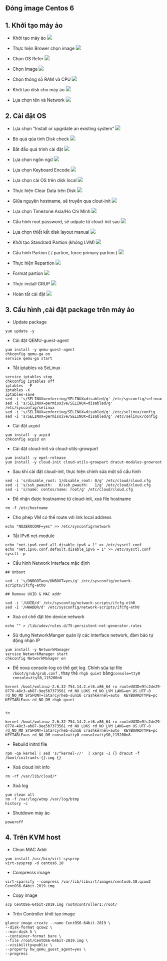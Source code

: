 

## Đóng image Centos 6

## 1. Khởi tạo máy ảo

- Khởi tạo mảy ảo
![](https://i.imgur.com/km3wYa1.png)


- Thực hiện Brower chọn image
![](https://i.imgur.com/r3AIgwO.png)

- Chọn OS Refer
![](https://i.imgur.com/lP7psyl.png)

- Chọn Image
![](https://i.imgur.com/5H3HdNx.png)

- Chọn thông số RAM và CPU
![](https://i.imgur.com/IbR125h.png)

- Khởi tạo disk cho máy ảo
![](https://i.imgur.com/m6gPFz5.png)

- Lựa chọn tên và Network
![](https://i.imgur.com/8DPAbPY.png)


## 2. Cài đặt OS

- Lựa chọn "Install or upgrdate an existing system"
![](https://i.imgur.com/G0Yp1uG.png)


- Bỏ quá qúa tình Disk check
![](https://i.imgur.com/gMwwazz.png)

- Bắt đầu quá trình cài đặt
![](https://i.imgur.com/tQqdzx9.png)

- Lựa chọn ngôn ngữ
![](https://i.imgur.com/Ndjt5q1.png)


- Lựa chọn Keyboard Encode
![](https://i.imgur.com/gPRpQyl.png)

- Lựa chọn cài OS trên disk local
![](https://i.imgur.com/WA7qkQl.png)

- Thực hiện Clear Data trên Disk
![](https://i.imgur.com/Z03y1MA.png)

- Giữa nguyên hostname, sẽ truyển qua clout-init
![](https://i.imgur.com/9C0QyMm.png)

- Lựa chọn Timezone Asia/Ho Chi Minh
![](https://i.imgur.com/wqPGwLw.png)

- Cấu hình root password, sẽ udpate từ cloud-init sau
![](https://i.imgur.com/uMxlvkI.png)

- Lựa chọn thiết kết disk layout manual
![](https://i.imgur.com/JfEoVcj.png)

- Khởi tạo Standrard Partion (không LVM)
![](https://i.imgur.com/HqeTBPl.png)

- Cấu hình Partion ( / partion, force primary partion )
![](https://i.imgur.com/Ka4c8gZ.png)

- Thực hiện Repartion
![](https://i.imgur.com/XIX4yFI.png)

- Format partion
![](https://i.imgur.com/XSYfdp9.png)

- Thực install GRUP
![](https://i.imgur.com/7c1SpoC.png)


- Hoàn tất cài đặt
![](https://i.imgur.com/vcrMh2t.png)

## 3. Cấu hình ,cài đặt package trên máy ảo

- Update package
```
yum update -y   
```

- Cài đặt QEMU-guest-agent
```
yum install -y qemu-guest-agent
chkconfig qemu-ga on
service qemu-ga start
```

- Tắt iptables và SeLinux
```
service iptables stop
chkconfig iptables off
iptables  -F
iptables -X
iptables-save
sed -i 's/SELINUX=enforcing/SELINUX=disabled/g' /etc/sysconfig/selinux
sed -i 's/SELINUX=permissive/SELINUX=disabled/g' /etc/sysconfig/selinux
sed -i 's/SELINUX=enforcing/SELINUX=disabled/g' /etc/selinux/config
sed -i 's/SELINUX=permissive/SELINUX=disabled/g' /etc/selinux/config
```

- Cài đặt acpid
```
yum install -y acpid
chkconfig acpid on
```

- Cài đặt cloud-init và cloud-utils-growpart
```
yum install -y epel-release 
yum install -y cloud-init cloud-utils-growpart dracut-modules-growroot
``` 



- Sau khi cài đặt cloud-init, thực hiện chỉnh sửa một số cấu hình
```
sed -i 's/disable_root: 1/disable_root: 0/g' /etc/cloud/cloud.cfg  
sed -i 's/ssh_pwauth:   0/ssh_pwauth:   1/g' /etc/cloud/cloud.cfg
sed -i 's/name: centos/name: root/g' /etc/cloud/cloud.cfg
```

- Để nhận được hostnamne từ cloud-init, xoá file hostname
```
rm -f /etc/hostname

```

- Cho phép VM có thể route với link local address
```
echo "NOZEROCONF=yes" >> /etc/sysconfig/network
```

- Tắt IPv6 net-module
```
echo "net.ipv6.conf.all.disable_ipv6 = 1" >> /etc/sysctl.conf
echo "net.ipv6.conf.default.disable_ipv6 = 1" >> /etc/sysctl.conf
sysctl -p
```

- Cấu hình Network Interface mặc định
```
## Onboot

sed -i 's/ONBOOT=no/ONBOOT=yes/g' /etc/sysconfig/network-scripts/ifcfg-eth0

## Remove UUID & MAC addr

sed -i '/UUID/d' /etc/sysconfig/network-scripts/ifcfg-eth0
sed -i '/HWADDR/d' /etc/sysconfig/network-scripts/ifcfg-eth0
```

- Xoá cơ chế đặt tên device network
```
echo "" > /lib/udev/rules.d/75-persistent-net-generator.rules

```

- Sử dụng NetworkManger quản lý các interface network, đảm bảo tự động nhận IP 
```
yum install -y NetworkManager
service NetworkManager start
chkconfig NetworkManager on
```

- Để nova console-log có thể get  log. Chỉnh sửa tại file `/boot/grub/grub.conf` , thay thế `rhgb quiet` bằng`console=tty0 console=ttyS0,115200n8`
```
kernel /boot/vmlinuz-2.6.32-754.14.2.el6.x86_64 ro root=UUID=9fc2de29-8778-48c3-ab87-9ee5b7373561 rd_NO_LUKS rd_NO_LVM LANG=en_US.UTF-8 rd_NO_MD SYSFONT=latarcyrheb-sun16 crashkernel=auto  KEYBOARDTYPE=pc KEYTABLE=us rd_NO_DM rhgb quiet


to 

kernel /boot/vmlinuz-2.6.32-754.14.2.el6.x86_64 ro root=UUID=9fc2de29-8778-48c3-ab87-9ee5b7373561 rd_NO_LUKS rd_NO_LVM LANG=en_US.UTF-8 rd_NO_MD SYSFONT=latarcyrheb-sun16 crashkernel=auto  KEYBOARDTYPE=pc KEYTABLE=us rd_NO_DM console=tty0 console=ttyS0,115200n8
```


- Rebuild initrd file
```
rpm -qa kernel | sed 's/^kernel-//'  | xargs -I {} dracut -f /boot/initramfs-{}.img {}
```


- Xoá cloud init info
```
rm -rf /var/lib/cloud/*
```

- Xoá log
```
yum clean all
rm -f /var/log/wtmp /var/log/btmp
history -c

```

- Shutdown máy ảo
```
poweroff
```


## 4. Trên KVM host

- Clean MAC Addr
```
yum install /usr/bin/virt-sysprep
virt-sysprep -d centos6.10
```



- Compresss image
```
virt-sparsify --compress /var/lib/libvirt/images/centos6.10.qcow2 CentOS6-64bit-2019.img

```


- Copy image 
```
scp CentOS6-64bit-2019.img root@controller1:/root/

```

- Trên Controller khởi tạo image
```
glance image-create --name CentOS6-64bit-2019 \
--disk-format qcow2 \
--min-disk 5 \
--container-format bare \
--file /root/CentOS6-64bit-2019.img \
--visibility=public \
--property hw_qemu_guest_agent=yes \
--progress

```